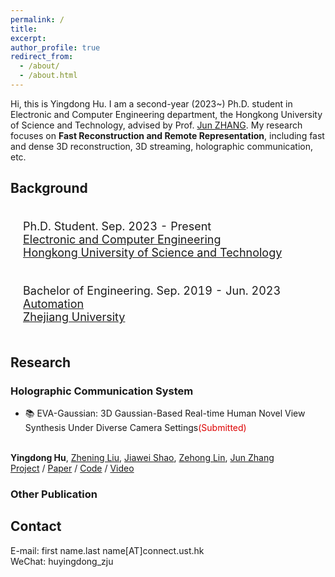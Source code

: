 ```yaml
---
permalink: /
title:
excerpt:
author_profile: true
redirect_from: 
  - /about/
  - /about.html
---
```


<!-- * B.S. in Communication Engineering, Hefei University of Technology, 2019
* M.S. in Computer Science and Technology, Harbin Institute of Technology, 2021
* Ph.D. in Computer Science and Technology, Harbin Institute of Technology, 2025 (expected) -->
Hi, this is Yingdong Hu. I am a second-year (2023~) Ph.D. student in Electronic and Computer Engineering department, the Hongkong University of Science and Technology, advised by Prof. [Jun ZHANG](https://eejzhang.people.ust.hk/home.html).
My research focuses on **Fast Reconstruction and Remote Representation**, including fast and dense 3D reconstruction, 3D streaming, holographic communication, etc.

<!-- - &#x1F525; **I'm looking for cooperation in human reconstruction. Under/post-graduated students with interests are all welcome!!!** -->


## Background

<div>
<table style="width:100%;border:none;border-spacing:0px;border-collapse:separate;margin-right:auto;margin-left:auto;font-size: large">
<tr>
<!-- <td style="padding:20px;width:25%;vertical-align:middle;border:none" align="center"> -->
<!-- <img width="80" src="../images/HKUST.png">  -->
<!-- </td> -->
<td style="padding:20px;width:75%;vertical-align:middle;border: none" align="left">
Ph.D. Student. Sep. 2023 - Present<br>
<a href="https://ece.hkust.edu.hk/">Electronic and Computer Engineering</a><br>
<a href="https://hkust.edu.hk/">Hongkong University of Science and Technology</a><br>
</td>
</tr>

<tr>
<!-- <td style="padding:20px;width:25%;vertical-align:middle;border:none" align="center"> -->
<!-- <img width="80" src="../images/ZJU.png">  -->
<!-- </td> -->
<td style="padding:20px;width:75%;vertical-align:middle;border: none" align="left">
Bachelor of Engineering. Sep. 2019 - Jun. 2023<br>
<a href="https://www.cse.zju.edu.cn">Automation</a><br>
<a href="https://www.zju.edu.cn">Zhejiang University</a><br>
</td>
</tr>
</table>    
</div>



## Research

<!-- <img align="left" width="100" height="100" src="../images/EVA-Gaussian.png" style="padding-right:20px; padding-top:20px"/> -->
### Holographic Communication System
- &#x1F4DA; EVA-Gaussian: 3D Gaussian-Based Real-time Human Novel View Synthesis Under Diverse Camera Settings<font color="#dd0000">(Submitted)</font>
<!-- </b><br> -->
<br><b>Yingdong Hu</b>, [Zhening Liu](https://liuzhening111.github.io/), [Jiawei Shao](https://shaojiawei07.github.io/), [Zehong Lin](https://zhlinup.github.io/), [Jun Zhang](https://eejzhang.people.ust.hk/home.html)<br>
[<i class="fas fa-fw fa-globe"></i>Project](https://zhenliuzju.github.io/huyingdong/EVA-Gaussian) /
[<i class="fas fa-fw fa-file-pdf"></i>Paper](https://arxiv.org/pdf/2410.01425) /
[<i class="fab fa-fw fa-github fa-github"></i>Code](https://zhenliuzju.github.io/huyingdong/EVA-Gaussian) /
[<i class="fas fa-fw fa-video"></i>Video](https://zhenliuzju.github.io/huyingdong/EVA-Gaussian)<br>

### Other Publication

## Contact
E-mail: first name.last name[AT]connect.ust.hk<br>
WeChat: huyingdong_zju
